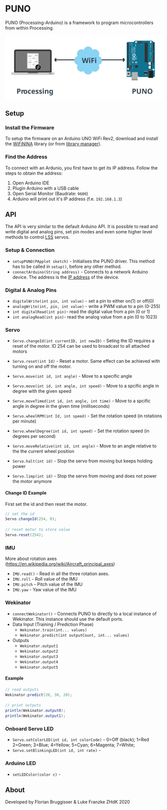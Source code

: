 # PUNO
PUNO (Processing-Arduino) is a framework to program microcontrollers from within Processing.

![](documentation/puno-programming.svg)

## Setup

### Install the Firmware
To setup the firmware on an Arduino UNO WiFi Rev2, download and install the [WiFiNINA](https://github.com/arduino-libraries/WiFiNINA) library (or from [library manager](https://www.arduino.cc/en/guide/libraries#toc2)).

### Find the Address
To connect with an Ardunio, you first have to get its IP address. Follow the steps to obtain the address:

1. Open Arduino IDE
2. Plugin Arduino with a USB cable
3. Open Serial Monitor (Baudrate: `9600`)
4. Arduino will print out it's IP address (f.e. `192.168.1.3`)

## API
The API is very similar to the default Arduino API. It is possible to read and write digital and analog pins, set pin modes and even some higher level methods to control [LSS](http://www.lynxmotion.com/c-189-smart-servos.aspx) servos.

### Setup & Connection

- `setupPUNO(PApplet sketch)` - Initialises the PUNO driver. This method has to be called in `setup()`, before any other method.
- `connectArduino(String address)` - Connects to a network Arduino device. The address is the [IP address](#find-the-address) of the device.

### Digital & Analog Pins

- `digitalWrite(int pin, int value)` - set a pin to either on(1) or off(0) 
- `analogWrite(int, pin, int value)` - write a PWM value to a pin (0-255)
- `int digitalRead(int pin)`- read the digital value from a pin (0 or 1)
- `int analogRead(int pin)`- read the analog value from a pin (0 to 1023)

### Servo
- `Servo.changeId(int currentID, int newID)` - Seting the ID requires a reset of the motor. ID 254 can be used to broadcast to all attached motors
- `Servo.reset(int Id)` - Reset a motor. Same effect can be achieved with turning on and off the motor. 

- `Servo.move(int id, int angle)` - Move to a specific angle
- `Servo.move(int id, int angle, int speed)` - Move to a spcific angle in degree with the given speed
- `Servo.moveTimed(int id, int angle, int time)` - Move to a spcific angle in degree in the given time (milliseconds)
- `Servo.wheelRPM(int Id, int speed)` - Set the rotation speed (in rotations per minute)
- `Servo.wheelDegree(int id, int speed)` - Set the rotation speed (in degrees per second)
- `Servo.moveRelative(int id, int angle)` - Move to an angle relative to the the current wheel position
- `Servo.halt(int id)` - Stop the servo from moving but keeps holding power
- `Servo.limp(int id)` - Stop the servo from moving and does not power the motor anymore

#### Change ID Example

First set the id and then reset the motor.

```java
// set the id
Servo.changeId(254, 0);

// reset motor to store value
Servo.reset(254);
```

### IMU 
More about rotation axes (https://en.wikipedia.org/wiki/Aircraft_principal_axes)

- `IMU.read()` - Read in all the three rotation axes.
- `IMU.roll` - Roll value of the IMU
- `IMU.pitch` -  Pitch value of the IMU
- `IMU.yaw` - Yaw value of the IMU

### Wekinator

- `connectWekinator()` - Connects PUNO to directly to a local instance of Wekinator. This instance should use the default ports.
- Data Input (Training / Prediction Phase)
	- `Wekinator.train(int... values)`
	- `Wekinator.predict(int outputCount, int... values)`
- Outputs
	- `Wekinator.output1`
	- `Wekinator.output2`
	- `Wekinator.output3`
	- `Wekinator.output4`
	- `Wekinator.output5`

#### Example

```java
// read outputs
Wekinator.predict(20, 30, 20);

// print outputs
println(Wekinator.output0);
println(Wekinator.output1);
```

### Onboard Servo LED
- `Servo.setColorLED(int id, int colorCode)` - 0=Off (black); 1=Red 2=Green; 3=Blue; 4=Yellow; 5=Cyan; 6=Magenta; 7=White;
- `Servo.setBlinkingLED(int id, int rate)` -

### Arduino LED
- `setLEDColor(color c)` - 

## About
Developed by Florian Bruggisser & Luke Franzke ZHdK 2020
